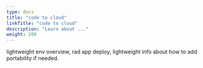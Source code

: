 ```yaml
---
type: docs
title: "code to cloud"
linkTitle: "code to cloud"
description: "Learn about ..."
weight: 200
---
```


lightweight env overview, rad app deploy, lightweight info about how to add portability if needed. 